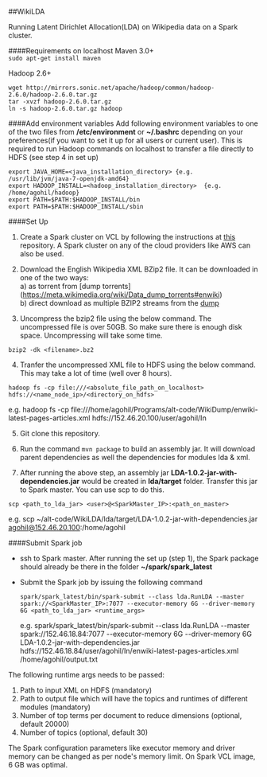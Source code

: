 ##WikiLDA

Running Latent Dirichlet Allocation(LDA) on Wikipedia data on a Spark cluster.

####Requirements on localhost
Maven 3.0+  
```sudo apt-get install maven```

Hadoop 2.6+
```
wget http://mirrors.sonic.net/apache/hadoop/common/hadoop-2.6.0/hadoop-2.6.0.tar.gz
tar -xvzf hadoop-2.6.0.tar.gz
ln -s hadoop-2.6.0.tar.gz hadoop
```

####Add environment variables
Add following environment variables to one of the two files from **/etc/environment** or **~/.bashrc** depending on your preferences(if you want to set it up for all users or current user). This is required to run Hadoop commands on localhost to transfer a file directly to HDFS (see step 4 in set up)
```
export JAVA_HOME=<java_installation_directory> {e.g. /usr/lib/jvm/java-7-openjdk-amd64}
export HADOOP_INSTALL=<hadoop_installation_directory>  {e.g. /home/agohil/hadoop}
export PATH=$PATH:$HADOOP_INSTALL/bin
export PATH=$PATH:$HADOOP_INSTALL/sbin
```

####Set Up
1. Create a Spark cluster on VCL by following the instructions at [this](https://github.com/amritbhanu/Spark_VCL) repository. A Spark cluster on any of the cloud providers like AWS can also be used.

2. Download the English Wikipedia XML BZip2 file. It can be downloaded in one of the two ways:  
  a) as torrent from [dump torrents] (https://meta.wikimedia.org/wiki/Data_dump_torrents#enwiki)  
  b) direct download as multiple BZIP2 streams from the [dump](https://dumps.wikimedia.org/enwiki/)

3. Uncompress the bzip2 file using the below command. The uncompressed file is over 50GB. So make sure there is enough disk space. Uncompressing will take some time.
  ```
  bzip2 -dk <filename>.bz2
  ```

4. Tranfer the uncompressed XML file to HDFS using the below command. This may take a lot of time (well over 8 hours).

  ```hadoop fs -cp file:///<absolute_file_path_on_localhost> hdfs://<name_node_ip>/<directory_on_hdfs>```
  
  e.g. hadoop fs -cp file:///home/agohil/Programs/alt-code/WikiDump/enwiki-latest-pages-articles.xml hdfs://152.46.20.100/user/agohil/In

5. Git clone this repository.

6. Run the command ```mvn package``` to build an assembly jar. It will download parent dependencies as well the dependencies for modules lda & xml.

7. After running the above step, an assembly jar **LDA-1.0.2-jar-with-dependencies.jar** would be created in **lda/target** folder. Transfer this jar to Spark master. You can use scp to do this.
  ```
  scp <path_to_lda_jar> <user>@<SparkMaster_IP>:<path_on_master>
  ```
  
  e.g. scp ~/alt-code/WikiLDA/lda/target/LDA-1.0.2-jar-with-dependencies.jar agohil@152.46.20.100:/home/agohil

####Submit Spark job
- ssh to Spark master. After running the set up (step 1), the Spark package should already be there in the folder **~/spark/spark_latest**
- Submit the Spark job by issuing the following command
  ```
  spark/spark_latest/bin/spark-submit --class lda.RunLDA --master spark://<SparkMaster_IP>:7077 --executor-memory 6G --driver-memory 6G <path_to_lda_jar> <runtime_args>
  ```
  
  e.g. spark/spark_latest/bin/spark-submit --class lda.RunLDA --master spark://152.46.18.84:7077 --executor-memory 6G --driver-memory 6G LDA-1.0.2-jar-with-dependencies.jar hdfs://152.46.18.84/user/agohil/In/enwiki-latest-pages-articles.xml /home/agohil/output.txt
  
The following runtime args needs to be passed:
1. Path to input XML on HDFS (mandatory)
2. Path to output file which will have the topics and runtimes of different modules (mandatory)
3. Number of top terms per document to reduce dimensions (optional, default 20000)
4. Number of topics (optional, default 30)

The Spark configuration parameters like executor memory and driver memory can be changed as per node's memory limit. On Spark VCL image, 6 GB was optimal.
